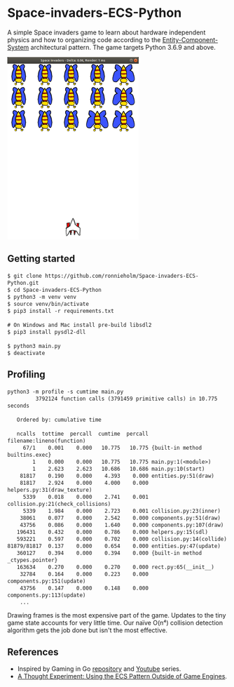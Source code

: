 # Space-invaders-ECS-Python

A simple Space invaders game to learn about hardware independent physics and how
to organizing code according to the
[Entity-Component-System](https://en.wikipedia.org/wiki/Entity_component_system)
architectural pattern. The game targets Python 3.6.9 and above.

<img src="demo.gif" width="300px">

## Getting started

    $ git clone https://github.com/ronnieholm/Space-invaders-ECS-Python.git
    $ cd Space-invaders-ECS-Python
    $ python3 -m venv venv
    $ source venv/bin/activate
    $ pip3 install -r requirements.txt

    # On Windows and Mac install pre-build libsdl2
    $ pip3 install pysdl2-dll

    $ python3 main.py
    $ deactivate

<!--
- Expclitly pip3 installed: PySDL2, pylint, mypy, rope, autopep8
- Record gif demo: byzanz-record --delay 5 --duration=10 --x=3540 --y=680 --width=600 --height=830 demo.gif
-->

## Profiling
    
    python3 -m profile -s cumtime main.py
             3792124 function calls (3791459 primitive calls) in 10.775 seconds
    
       Ordered by: cumulative time
    
       ncalls  tottime  percall  cumtime  percall filename:lineno(function)
         67/1    0.001    0.000   10.775   10.775 {built-in method builtins.exec}
            1    0.000    0.000   10.775   10.775 main.py:1(<module>)
            1    2.623    2.623   10.686   10.686 main.py:10(start)
        81817    0.190    0.000    4.393    0.000 entities.py:51(draw)
        81817    2.924    0.000    4.000    0.000 helpers.py:31(draw_texture)
         5339    0.018    0.000    2.741    0.001 collision.py:21(check_collisions)
         5339    1.984    0.000    2.723    0.001 collision.py:23(inner)
        38061    0.077    0.000    2.542    0.000 components.py:51(draw)
        43756    0.086    0.000    1.640    0.000 components.py:107(draw)
       196431    0.432    0.000    0.786    0.000 helpers.py:15(sdl)
       593221    0.597    0.000    0.702    0.000 collision.py:14(collide)
    81879/81817  0.137    0.000    0.654    0.000 entities.py:47(update)
       360127    0.394    0.000    0.394    0.000 {built-in method _ctypes.pointer}
       163634    0.270    0.000    0.270    0.000 rect.py:65(__init__)
        32784    0.164    0.000    0.223    0.000 components.py:151(update)
        43756    0.147    0.000    0.148    0.000 components.py:113(update)
        ...

Drawing frames is the most expensive part of the game. Updates to the tiny game
state accounts for very little time. Our naïve O(n⁴) collision detection
algorithm gets the job done but isn't the most effective.

## References

- Inspired by Gaming in Go [repository](https://github.com/velovix/gaming-in-go)
  and
  [Youtube](https://www.youtube.com/watch?v=5HCdqV4nQkQ&list=PLOXvU5Ov-cqpjd1_OnczdizY0I64OfH-T)
  series.
- [A Thought Experiment: Using the ECS Pattern Outside of Game Engines](http://adventures.michaelfbryan.com/posts/ecs-outside-of-games).